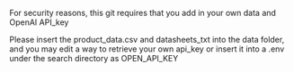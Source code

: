 For security reasons, this git requires that you add in your own data and OpenAI API_key

Please insert the product_data.csv and datasheets_txt into the data folder, and you may edit a way to retrieve your own api_key or insert it into a .env under the search directory as OPEN_API_KEY
